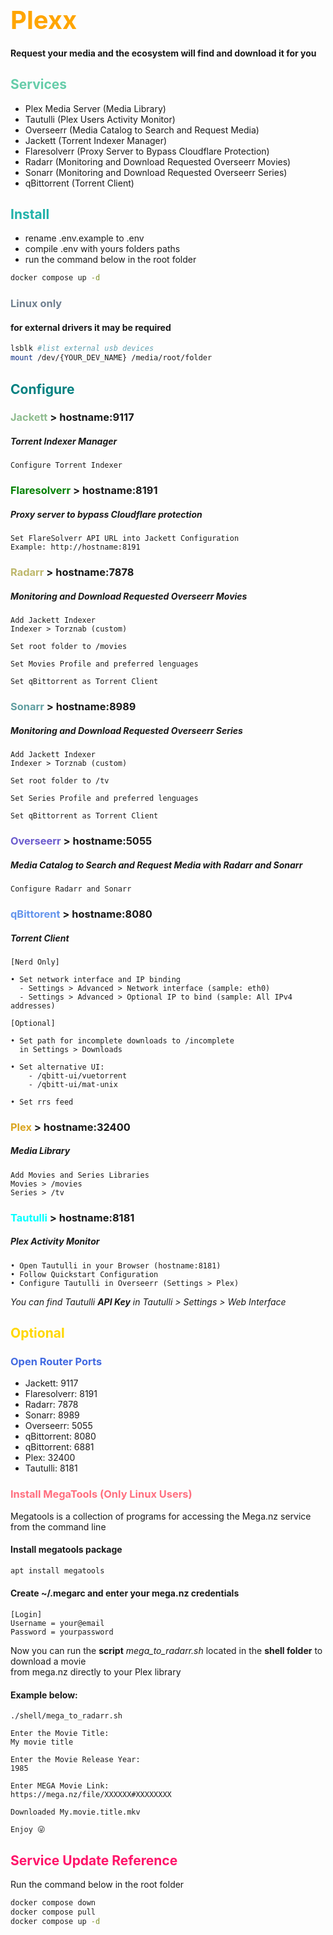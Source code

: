 # <span style="color:orange; font-size:40px">Plexx</span>
#### Request your media and the ecosystem will find and download it for you

## <span style="color:MediumAquamarine">Services</span>
- Plex Media Server (Media Library)
- Tautulli (Plex Users Activity Monitor)
- Overseerr (Media Catalog to Search and Request Media)
- Jackett (Torrent Indexer Manager)
- Flaresolverr (Proxy Server to Bypass Cloudflare Protection)
- Radarr (Monitoring and Download Requested Overseerr Movies)
- Sonarr (Monitoring and Download Requested Overseerr Series)
- qBittorrent (Torrent Client)

## <span style="color:LightSeaGreen">Install</span>
- rename .env.example to .env
- compile .env with yours folders paths
- run the command below in the root folder

```bash
docker compose up -d
```

### <span style="color:SlateGray">Linux only</span>
#### for external drivers it may be required
```bash
lsblk #list external usb devices
mount /dev/{YOUR_DEV_NAME} /media/root/folder 
```

## <span style="color:Teal">Configure</span>
### <span style="color:DarkSeaGreen">Jackett</span> > hostname:9117
##### Torrent Indexer Manager
```
Configure Torrent Indexer
```
### <span style="color:Green">Flaresolverr</span> > hostname:8191
##### Proxy server to bypass Cloudflare protection
```
Set FlareSolverr API URL into Jackett Configuration
Example: http://hostname:8191
```
### <span style="color:DarkKhaki">Radarr</span> > hostname:7878
##### Monitoring and Download Requested Overseerr Movies
```
Add Jackett Indexer
Indexer > Torznab (custom)
```
```
Set root folder to /movies
```
```
Set Movies Profile and preferred lenguages 
```
```
Set qBittorrent as Torrent Client
```
### <span style="color:CadetBlue">Sonarr</span> > hostname:8989
##### Monitoring and Download Requested Overseerr Series 
```
Add Jackett Indexer
Indexer > Torznab (custom)
```
```
Set root folder to /tv
```
```
Set Series Profile and preferred lenguages 
```
```
Set qBittorrent as Torrent Client
```
### <span style="color:SlateBlue">Overseerr</span> > hostname:5055
##### Media Catalog to Search and Request Media with Radarr and Sonarr
```
Configure Radarr and Sonarr 
```
### <span style="color:CornflowerBlue">qBittorent</span> > hostname:8080
##### Torrent Client
```
[Nerd Only]

• Set network interface and IP binding
  - Settings > Advanced > Network interface (sample: eth0)
  - Settings > Advanced > Optional IP to bind (sample: All IPv4 addresses)
```
```
[Optional]

• Set path for incomplete downloads to /incomplete
  in Settings > Downloads
  
• Set alternative UI:
    - /qbitt-ui/vuetorrent
    - /qbitt-ui/mat-unix

• Set rrs feed
```
### <span style="color:Goldenrod">Plex</span> > hostname:32400
##### Media Library
```
Add Movies and Series Libraries
Movies > /movies
Series > /tv
```
### <span style="color:Cyan">Tautulli</span> > hostname:8181
##### Plex Activity Monitor
```
• Open Tautulli in your Browser (hostname:8181)
• Follow Quickstart Configuration 
• Configure Tautulli in Overseerr (Settings > Plex)
```
<i>You can find Tautulli <b>API Key</b> in Tautulli > Settings > Web Interface</i>

## <span style="color:Gold">Optional</span>

### <span style="color:RoyalBlue">Open Router Ports</span>
- Jackett: 9117
- Flaresolverr: 8191
- Radarr: 7878
- Sonarr: 8989
- Overseerr: 5055
- qBittorrent: 8080
- qBittorrent: 6881
- Plex: 32400
- Tautulli: 8181


### <span style="color:#ff6f7f">Install MegaTools (Only Linux Users)</span>
Megatools is a collection of programs for accessing the Mega.nz service from the command line
#### Install megatools package
```bash
apt install megatools
```
#### Create ~/.megarc and enter your mega.nz credentials
```
[Login]
Username = your@email
Password = yourpassword
```
Now you can run the <b>script</b> <i>mega_to_radarr.sh</i> located in the <b>shell folder</b> to download a movie<br>
from mega.nz directly to your Plex library

#### Example below:
```
./shell/mega_to_radarr.sh 

Enter the Movie Title:
My movie title

Enter the Movie Release Year:
1985

Enter MEGA Movie Link:
https://mega.nz/file/XXXXXX#XXXXXXXX

Downloaded My.movie.title.mkv

Enjoy 😜

```


## <span style="color:#ff1269">Service Update Reference</span>
Run the command below in the root folder
```bash
docker compose down
docker compose pull
docker compose up -d
```
